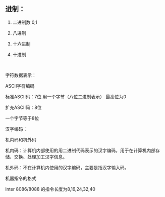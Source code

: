 ## 进制：

1. 二进制数  0,1

2. 八进制

3. 十六进制

4. 十进制

   ​

字符数据表示：

ASCII字符编码

标准ASCII码：7位 用一个字节（八位二进制表示） 最高位为0

扩充ASCII码：8位



一个字节等于8位

汉字编码：

机内码和机外码

机内码：计算机内部使用的用二进制代码表示的汉字编码，用于在计算机内部存储、交换、处理加工汉字信息。

机外码：不在计算机内使用的汉字编码，主要是指汉字输入码。



机器指令的格式

Inter 8086/8088 的指令长度为8,16,24,32,40